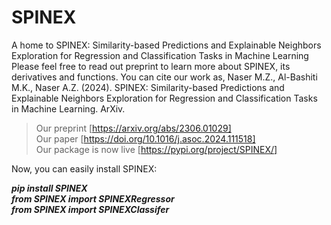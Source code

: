 # SPINEX
A home to SPINEX: Similarity-based Predictions and Explainable Neighbors Exploration for Regression and Classification Tasks in Machine Learning
Please feel free to read out preprint to learn more about SPINEX, its derivatives and functions. You can cite our work as, Naser M.Z., Al-Bashiti M.K., Naser A.Z. (2024). SPINEX: Similarity-based Predictions and Explainable Neighbors Exploration for Regression and Classification Tasks in Machine Learning. ArXiv. 

>Our preprint [https://arxiv.org/abs/2306.01029]  
>Our paper [https://doi.org/10.1016/j.asoc.2024.111518]  
>Our package is now live [https://pypi.org/project/SPINEX/]
<be>
Now, you can easily install SPINEX:

***pip install SPINEX***  
***from SPINEX import SPINEXRegressor***  
***from SPINEX import SPINEXClassifer*** 
